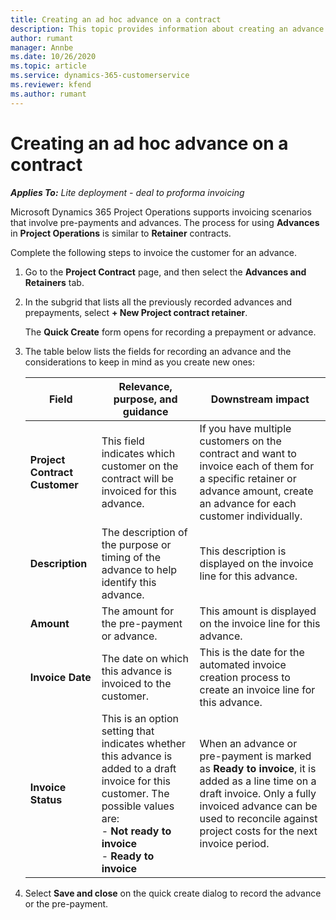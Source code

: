 ```yaml
---
title: Creating an ad hoc advance on a contract
description: This topic provides information about creating an advance on a contract as needed.
author: rumant
manager: Annbe
ms.date: 10/26/2020
ms.topic: article
ms.service: dynamics-365-customerservice
ms.reviewer: kfend 
ms.author: rumant
---
```


# Creating an ad hoc advance on a contract

_**Applies To:** Lite deployment - deal to proforma invoicing_

Microsoft Dynamics 365 Project Operations supports invoicing scenarios that involve pre-payments and advances. The process for using **Advances** in **Project Operations** is similar to **Retainer** contracts. 

Complete the following steps to invoice the customer for an advance.

1. Go to the **Project Contract** page, and then select the **Advances and Retainers** tab.
2. In the subgrid that lists all the previously recorded advances and prepayments, select **+ New Project contract retainer**. 

    The **Quick Create** form opens for recording a prepayment or advance.
    
3. The table below lists the fields for recording an advance and the considerations to keep in mind as you create new ones:

    | Field | Relevance, purpose, and guidance | Downstream impact |
    | --- | --- | --- |
    | **Project Contract Customer** | This field indicates which customer on the contract will be invoiced for this advance. | If you have multiple customers on the contract and want to invoice each of them for a specific retainer or advance amount, create an advance for each customer individually. |
    | **Description** | The description of the purpose or timing of the advance to help identify this advance. | This description is displayed on the invoice line for this advance. |
    | **Amount** | The amount for the pre-payment or advance. | This amount is displayed on the invoice line for this advance. |
    | **Invoice Date** | The date on which this advance is invoiced to the customer. | This is the date for the automated invoice creation process to create an invoice line for this advance. |
    | **Invoice Status** | This is an option setting that indicates whether this advance is added to a draft invoice for this customer. The possible values are:</br>- **Not ready to invoice**</br>- **Ready to invoice** | When an advance or pre-payment is marked as **Ready to invoice**, it is added as a line time on a draft invoice. Only a fully invoiced advance can be used to reconcile against project costs for the next invoice period. |

4. Select **Save and close** on the quick create dialog to record the advance or the pre-payment.
